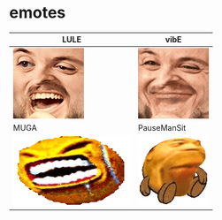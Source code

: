 # emotes
| LULE | vibE |
| --- | --- |
| ![](./emotes/LULE.gif) | ![](./emotes/vibE.gif) |
| MUGA | PauseManSit |
| ![](./emotes/MUGA.gif) | ![](./emotes/PauseManSit.gif) |
